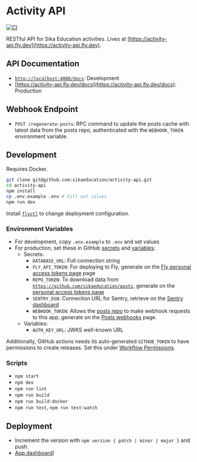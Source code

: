 # Activity API

[![CI](https://github.com/sikaeducation/activity-api/actions/workflows/main.yml/badge.svg)](https://github.com/sikaeducation/activity-api/actions/workflows/main.yml)

RESTful API for Sika Education activities. Lives at [https://activity-api.fly.dev](https://activity-api.fly.dev).

## API Documentation

- [`http://localhost:4000/docs`](http://localhost:4000/docs): Development
- [https://activity-api.fly.dev/docs](https://activity-api.fly.dev/docs): Production

## Webhook Endpoint

- `POST /regenerate-posts`: RPC command to update the posts cache with latest data from the posts repo, authenticated with the `WEBHOOK_TOKEN` environment variable.

## Development

Requires Docker.

```bash
git clone git@github.com:sikaeducation/activity-api.git
cd activity-api
npm install
cp .env.example .env # Fill out values
npm run dev
```

Install [`flyctl`](https://fly.io/docs/hands-on/install-flyctl/) to change deployment configuration.

### Environment Variables

- For development, copy `.env.example` to `.env` and set values
- For production, set these in GitHub [secrets](https://github.com/sikaeducation/activity-api/settings/secrets/actions) and [variables](https://github.com/sikaeducation/activity-api/settings/variables/actions):
  - Secrets:
    - `DATABASE_URL`: Full connection string
    - `FLY_API_TOKEN`: For deploying to Fly, generate on the [Fly personal access tokens page](https://fly.io/user/personal_access_tokens) page
    - `REPO_TOKEN`: To download data from [`https://github.com/sikaeducation/posts`](https://github.com/sikaeducation/posts), generate on the [personal access tokens page](https://github.com/settings/tokens)
    - `SENTRY_DSN`: Connection URL for Sentry, retrieve on the [Sentry dashboard](https://sika-education.sentry.io/projects/activity-api)
    - `WEBHOOK_TOKEN`: Allows the [posts repo](https://github.com/sikaeducation/posts) to make webhook requests to this app, generate on the [Posts webhooks](https://github.com/sikaeducation/posts/settings/hooks) page.
  - Variables:
    - `AUTH_KEY_URL`: JWKS well-known URL

Additionally, GitHub actions needs its auto-generated `GITHUB_TOKEN` to have permissions to create releases. Set this under [Workflow Permissions](https://github.com/sikaeducation/activity-api/settings/actions).

### Scripts

- `npm start`
- `npm dev`
- `npm run lint`
- `npm run build`
- `npm run build:docker`
- `npm run test`, `npm run test:watch`

## Deployment

- Increment the version with `npm version { patch | minor | major }` and push.
- [App dashboard](https://fly.io/apps/activity-api))
